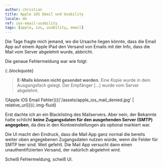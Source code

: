 ```yaml
---
author: christian
title: Apple iOS Email und Usability
locale: de
ref: ios-email-usability
tags: [apple, ios, usability, email]
---
```


Die Tage fragte mich jemand, wo die Ursache liegen könnte,
dass die Email App auf einem Apple iPad den Versand von Emails
mit der Info, dass die Mail vom Server abgelehnt wurde, abbricht.

Die genaue Fehlermeldung war wie folgt:

{:.blockquote}
> **E-Mails können nicht gesendet werden.**
> Eine Kopie wurde in dein Ausgangsfach gelegt.
> Der Empfänger [...] wurde vom Server abgelehnt.

![Apple iOS Email Fehler]({{'/assets/apple_ios_mail_denied.jpg' | relative_url}}){:.img-fluid}

Erst dachte ich an ein Blacklisting des Mailservers. Aber nein,
der Bekannte hatte schlicht **keine Zugangsdaten für den ausgehenden Server (SMTP) angegeben**,
da dies in den Kontoeinstellungen als optional markiert war.

Die UI macht den Eindruck, dass die Mail App ganz normal die bereits weiter oben
angegebenen Zugangsdaten nutzen würde, wenn die Felder für SMTP leer sind. Weit gefehlt.
Die Mail App versucht dann einen unauthentifizierten Versand, der natürlich abgelehnt wird.

Scheiß Fehlermeldung, scheiß UI.
